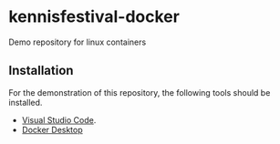 # kennisfestival-docker

Demo repository for linux containers

## Installation

For the demonstration of this repository, the following tools should be installed.

- [Visual Studio Code](https://code.visualstudio.com/).
- [Docker Desktop](https://www.docker.com/products/docker-desktop)
